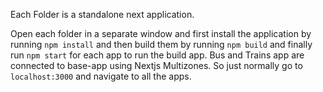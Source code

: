 Each Folder is a standalone next application.

Open each folder in a separate window and first install the application by running `npm install` and then build them by running `npm build` and finally run  `npm start` for each app to run the build app. Bus and Trains app are connected to base-app using Nextjs Multizones. So just normally go to `localhost:3000` and navigate to all the apps.